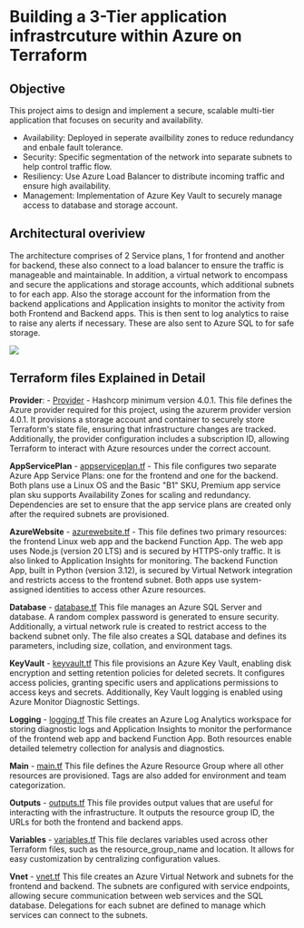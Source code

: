 # Building a 3-Tier application infrastrcuture within Azure on Terraform

## Objective
This project aims to design and implement a secure, scalable multi-tier application that focuses on security and availability.

- Availability: Deployed in seperate availbility zones to reduce redundancy and enbale fault tolerance.
- Security: Specific segmentation of the network into separate subnets to help control traffic flow.
- Resiliency: Use Azure Load Balancer to distribute incoming traffic and ensure high availability.
- Management: Implementation of Azure Key Vault to securely manage access to database and storage account.

## Architectural overiview
The architecture comprises of 2 Service plans, 1 for frontend and another for backend, these also connect to a load balancer to ensure the traffic is manageable and maintainable. In addition, a virtual network to encompass and secure the applications and storage accounts, which additional subnets to for each app. Also the storage account for the information from the backend applications and Application insights to monitor the activity from both Frontend and Backend apps. 
This is then sent to log analytics to raise to raise any alerts if necessary. These are also sent to Azure SQL to for safe storage.


![](./assets/architecture.gif)

## Terraform files Explained in Detail

**Provider**: - [Provider](https://github.com/harshitdevops/3-tier-iac-azure/blob/main/providers.tf) - 
    Hashcorp minimum version 4.0.1. This file defines the Azure provider required for this project, using the azurerm provider version 4.0.1. It provisions a storage account and container to securely store Terraform's state file, ensuring that infrastructure changes are tracked. Additionally, the provider configuration includes a subscription ID, allowing Terraform to interact with Azure resources under the correct account.

**AppServicePlan** - [appserviceplan.tf](https://github.com/harshitdevops/3-tier-iac-azure/blob/main/appserviceplan.tf) - 
      This file configures two separate Azure App Service Plans: one for the frontend and one for the backend. Both plans use a Linux OS and the Basic "B1" SKU, Premium app service plan sku supports Availability Zones for scaling and redundancy. Dependencies are set to ensure that the app service plans are created only after the required subnets are provisioned.

**AzureWebsite** - [azurewebsite.tf](https://github.com/harshitdevops/3-tier-iac-azure/blob/main/azurewebsite.tf) - 
      This file defines two primary resources: the frontend Linux web app and the backend Function App. The web app uses Node.js (version 20 LTS) and is secured by HTTPS-only traffic. It is also linked to Application Insights for monitoring. The backend Function App, built in Python (version 3.12), is secured by Virtual Network integration and restricts access to the frontend subnet. Both apps use system-assigned identities to access other Azure resources.

**Database** - [database.tf](https://github.com/harshitdevops/3-tier-iac-azure/blob/main/database.tf)
      This file manages an Azure SQL Server and database. A random complex password is generated to ensure security. Additionally, a virtual network rule is created to restrict access to the backend subnet only. The file also creates a SQL database and defines its parameters, including size, collation, and environment tags.

**KeyVault** - [keyvault.tf](https://github.com/harshitdevops/3-tier-iac-azure/blob/main/keyvault.tf)
      This file provisions an Azure Key Vault, enabling disk encryption and setting retention policies for deleted secrets. It configures access policies, granting specific users and applications permissions to access keys and secrets. Additionally, Key Vault logging is enabled using Azure Monitor Diagnostic Settings.

**Logging** - [logging.tf](https://github.com/harshitdevops/3-tier-iac-azure/blob/main/logging.tf)
      This file creates an Azure Log Analytics workspace for storing diagnostic logs and Application Insights to monitor the performance of the frontend web app and backend Function App. Both resources enable detailed telemetry collection for analysis and diagnostics.
      
**Main** - [main.tf](https://github.com/harshitdevops/3-tier-iac-azure/blob/main/main.tf)
      This file defines the Azure Resource Group where all other resources are provisioned. Tags are also added for environment and team categorization.

**Outputs** - [outputs.tf](https://github.com/harshitdevops/3-tier-iac-azure/blob/main/outputs.tf)
      This file provides output values that are useful for interacting with the infrastructure. It outputs the resource group ID, the URLs for both the frontend and backend apps.
    
**Variables** - [variables.tf](https://github.com/harshitdevops/3-tier-iac-azure/blob/main/variables.tf)
      This file declares variables used across other Terraform files, such as the resource_group_name and location. It allows for easy customization by centralizing configuration values.

**Vnet** - [vnet.tf](https://github.com/harshitdevops/3-tier-iac-azure/blob/main/vnet.tf)
      This file creates an Azure Virtual Network and subnets for the frontend and backend. The subnets are configured with service endpoints, allowing secure communication between web services and the SQL database. Delegations for each subnet are defined to manage which services can connect to the subnets.

